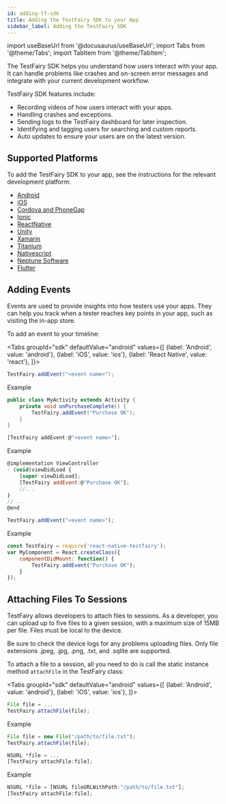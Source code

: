 ```yaml
---
id: adding-tf-sdk
title: Adding the TestFairy SDK to your App
sidebar_label: Adding the TestFairy SDK
---
```


import useBaseUrl from '@docusaurus/useBaseUrl';
import Tabs from '@theme/Tabs';
import TabItem from '@theme/TabItem';

The TestFairy SDK helps you understand how users interact with your app. It can handle problems like crashes and on-screen error messages and integrate with your current development workflow.

TestFairy SDK features include:

- Recording videos of how users interact with your apps.
- Handling crashes and exceptions.
- Sending logs to the TestFairy dashboard for later inspection.
- Identifying and tagging users for searching and custom reports.
- Auto updates to ensure your users are on the latest version.

## Supported Platforms

To add the TestFairy SDK to your app, see the instructions for the relevant development platform:

- [Android](/test-fairy/sdk/android/integrating-android)
- [iOS](/test-fairy/sdk/ios/integrating-ios)
- [Cordova and PhoneGap](/test-fairy/platforms/cordova)
- [Ionic](/test-fairy/platforms/ionic)
- [ReactNative](/test-fairy/platforms/react-native)
- [Unity](/test-fairy/platforms/unity)
- [Xamarin](/test-fairy/platforms/xamarin)
- [Titanium](/test-fairy/platforms/titanium)
- [Nativescript](/test-fairy/platforms/nativescript)
- [Neptune Software](/test-fairy/platforms/neptune)
- [Flutter](/test-fairy/platforms/flutter)

## Adding Events

Events are used to provide insights into how testers use your apps. They can help you track when a tester reaches key points in your app, such as visiting the in-app store.

To add an event to your timeline:

<Tabs
groupId="sdk"
defaultValue="android"
values={[
{label: 'Android', value: 'android'},
{label: 'iOS', value: 'ios'},
{label: 'React Native', value: 'react'},
]}>

<TabItem value="android">

```java
TestFairy.addEvent("<event name>");
```

Example

```java
public class MyActivity extends Activity {
    private void onPurchaseComplete() {
        TestFairy.addEvent("Purchase OK");
    }
}
```

</TabItem>

<TabItem value="ios">

```js
[TestFairy addEvent:@"<event name>"];
```

Example

```js
@implementation ViewController
- (void)viewDidLoad {
    [super viewDidLoad];
    [TestFairy addEvent:@"Purchase OK"];
    //...
}
// ...
@end
```

</TabItem>

<TabItem value="react">

```js
TestFairy.addEvent("<event name>");
```

Example

```js
const TestFairy = require('react-native-testfairy');
var MyComponent = React.createClass({
    componentDidMount: function() {
        TestFairy.addEvent("Purchase OK");
    }
});
```

</TabItem>

</Tabs>

## Attaching Files To Sessions

TestFairy allows developers to attach files to sessions. As a developer, you can upload up to five files to a given session, with a maximum size of 15MB per file. Files must be local to the device.

Be sure to check the device logs for any problems uploading files. Only file extensions .jpeg, .jpg, .png, .txt, and .sqlite are supported.

To attach a file to a session, all you need to do is call the static instance method `attachFile` in the TestFairy class:

<Tabs
groupId="sdk"
defaultValue="android"
values={[
{label: 'Android', value: 'android'},
{label: 'iOS', value: 'ios'},
]}>

<TabItem value="android">

```js
File file = ...
TestFairy.attachFile(file);
```

Example

```js
File file = new File("/path/to/file.txt");
TestFairy.attachFile(file);
```

</TabItem>

<TabItem value="ios">

```js
NSURL *file = ...
[TestFairy attachFile:file];
```

Example

```js
NSURL *file = [NSURL fileURLWithPath:"/path/to/file.txt"];
[TestFairy attachFile:file];
```

</TabItem>

</Tabs>
